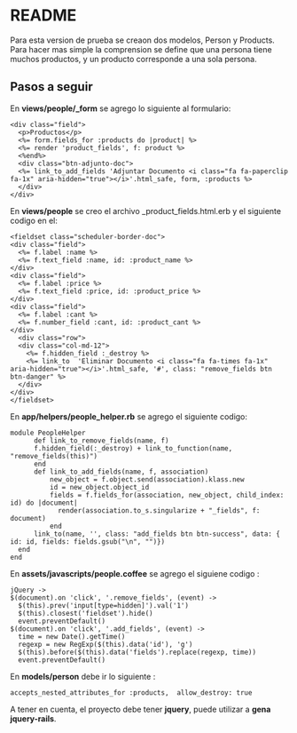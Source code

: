# README
Para esta version de prueba se creaon dos modelos, Person y Products.
Para hacer mas simple la comprension se define que una persona tiene muchos productos, y un producto corresponde a una sola persona.

Pasos a seguir
-------------

En **views/people/_form** se agrego lo siguiente al formulario:

  ```
  <div class="field">
    <p>Productos</p>
    <%= form.fields_for :products do |product| %>
    <%= render 'product_fields', f: product %>
    <%end%>  
    <div class="btn-adjunto-doc">
    <%= link_to_add_fields 'Adjuntar Documento <i class="fa fa-paperclip fa-1x" aria-hidden="true"></i>'.html_safe, form, :products %> 
    </div>
</div>

  ```
En **views/people** se creo el archivo _product_fields.html.erb y el siguiente codigo en el:

  ```
<fieldset class="scheduler-border-doc">
  <div class="field">
    <%= f.label :name %>
    <%= f.text_field :name, id: :product_name %>
  </div>
  <div class="field">
    <%= f.label :price %>
    <%= f.text_field :price, id: :product_price %>
  </div>
  <div class="field">
    <%= f.label :cant %>
    <%= f.number_field :cant, id: :product_cant %>
  </div>
    <div class="row">
    <div class="col-md-12">
      <%= f.hidden_field :_destroy %>
      <%= link_to  'Eliminar Documento <i class="fa fa-times fa-1x" aria-hidden="true"></i>'.html_safe, '#', class: "remove_fields btn btn-danger" %>
    </div>
  </div>
</fieldset>
  ```
  
  En **app/helpers/people_helper.rb** se agrego el siguiente codigo:
  
  ```
  module PeopleHelper
		def link_to_remove_fields(name, f)
		f.hidden_field(:_destroy) + link_to_function(name, "remove_fields(this)")
		end
		def link_to_add_fields(name, f, association)
		    new_object = f.object.send(association).klass.new
		    id = new_object.object_id
		    fields = f.fields_for(association, new_object, child_index: id) do |document|
		      render(association.to_s.singularize + "_fields", f: document)
		    end
	    link_to(name, '', class: "add_fields btn btn-success", data: { id: id, fields: fields.gsub("\n", "")})
	end
end
  ```

En **assets/javascripts/people.coffee** se agrego el siguiene codigo :

  ```
jQuery ->
  $(document).on 'click', '.remove_fields', (event) ->
    $(this).prev('input[type=hidden]').val('1')
    $(this).closest('fieldset').hide()
    event.preventDefault()
  $(document).on 'click', '.add_fields', (event) ->
    time = new Date().getTime()
    regexp = new RegExp($(this).data('id'), 'g')
    $(this).before($(this).data('fields').replace(regexp, time))
    event.preventDefault()
  ```

En **models/person** debe ir lo siguiente :

  ```
accepts_nested_attributes_for :products,  allow_destroy: true 
  ```

A tener en cuenta, el proyecto debe tener **jquery**, puede utilizar a **gena jquery-rails**. 
